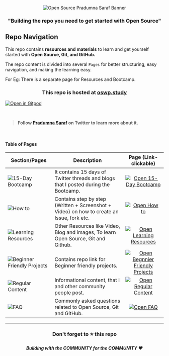 <p align="center"><img alt="Open Source Pradumna Saraf Banner" src="https://user-images.githubusercontent.com/51878265/189920612-88c0ebba-1de1-46aa-a221-14c0b301c9b4.png"></p>

<h3 align="center"><b>"Building the repo you need to get started with Open Source"</b></h3>

## Repo Navigation

This repo contains **resources and materials** to learn and get yourself started with **Open Source, Git, and GitHub.**

The repo content is divided into several `Pages` for better structuring, easy navigation, and making the learning easy. 

For Eg: There is a separate page for Resources and Bootcamp. 

<h3 align="center">This repo is hosted at <a href="https://oswp.study/">oswp.study</a></h3>

[![Open in Gitpod](https://gitpod.io/button/open-in-gitpod.svg)](https://gitpod.io/#https://github.com/Pradumnasaraf/open-source-with-pradumna)

<br>

> **Follow [Pradumna Saraf](https://twitter.com/pradumna_saraf) on Twitter to learn more about it.**

<br>

#### Table of Pages

|                                                 Section/Pages                                                     | Description   |  Page (Link- clickable)          |
|-----------------------------------------------------------------------------------------------------------------|-------------|:---------------------------:|
|![15-Day Bootcamp](https://user-images.githubusercontent.com/51878265/188307753-9058d1d1-e66b-49a1-a37b-69c47bcce316.png)| It contains 15 days of Twitter threads and blogs that I posted during the Bootcamp. |[![Open 15-Day Bootcamp](https://user-images.githubusercontent.com/51878265/188310366-7eb5925a-4cbb-4613-94f7-b437cd892d81.png)](/pages/Bootcamp.md)|
|![How to](https://user-images.githubusercontent.com/51878265/188307747-e12e1926-1d07-4ac5-afa7-f21f6f7eb6b1.png)|Contains step by step (Written + Screenshot + Video) on how to create an Issue, fork etc. |[![Open How to](https://user-images.githubusercontent.com/51878265/188310366-7eb5925a-4cbb-4613-94f7-b437cd892d81.png)](/pages/How-to/README.md) |
|![Learning Resources](https://user-images.githubusercontent.com/51878265/188307752-a0703d5b-98e7-49f8-8dd2-1c5a2953f81c.png)| Other Resources like Video, Blog and images, To learn Open Source, Git and Github. |[![Open Learning Resources](https://user-images.githubusercontent.com/51878265/188310366-7eb5925a-4cbb-4613-94f7-b437cd892d81.png)](/pages/Resources.md) |  
|![Beginner Friendly Projects](https://user-images.githubusercontent.com/51878265/188307748-0b59c6ce-e483-4fcc-999e-a8cba7e4a861.png)| Contains repo link for Beginner friendly projects. |[![Open Begnnier Friendly Projects](https://user-images.githubusercontent.com/51878265/188310366-7eb5925a-4cbb-4613-94f7-b437cd892d81.png)](/pages/Beginners.md)|                       
|![Regular Content](https://user-images.githubusercontent.com/51878265/188307750-4f9f8b70-dd26-4d99-93b8-eb9612f87520.png)|Informational content, that I and other community people post.|[![Open Regular Content](https://user-images.githubusercontent.com/51878265/188310366-7eb5925a-4cbb-4613-94f7-b437cd892d81.png)](/pages/Regular.md)| 
|![FAQ](https://user-images.githubusercontent.com/51878265/188307745-5803f82b-4c37-4a90-9f88-ab173e490430.png)| Commonly asked questions related to Open Source, Git and GitHub.|[![Open FAQ](https://user-images.githubusercontent.com/51878265/188310366-7eb5925a-4cbb-4613-94f7-b437cd892d81.png)](/pages/Faq.md)| 

---
<div align="center">
    <h3>Don't forget to ⭐ this repo</h3>
    <h5>Building with the COMMUNITY for the COMMUNITY ❤️</h5>
</div>
